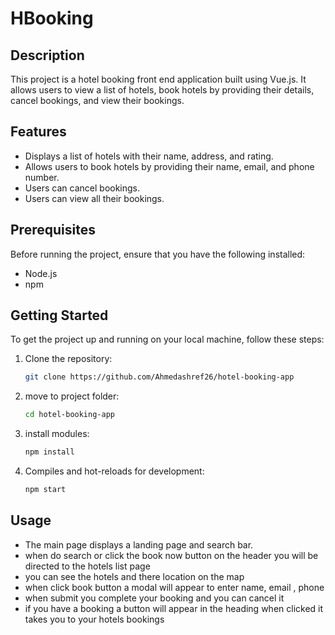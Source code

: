 # HBooking

## Description

This project is a hotel booking front end application built using Vue.js. It allows users to view a list of hotels, book hotels by providing their details, cancel bookings, and view their bookings.

## Features

- Displays a list of hotels with their name, address, and rating.
- Allows users to book hotels by providing their name, email, and phone number.
- Users can cancel bookings.
- Users can view all their bookings.

## Prerequisites

Before running the project, ensure that you have the following installed:

- Node.js
- npm

## Getting Started

To get the project up and running on your local machine, follow these steps:

1. Clone the repository:

   ```bash
   git clone https://github.com/Ahmedashref26/hotel-booking-app
   ```

2. move to project folder:

   ```bash
   cd hotel-booking-app
   ```

3. install modules:

   ```bash
   npm install
   ```

4. Compiles and hot-reloads for development:

   ```bash
   npm start
   ```

## Usage

- The main page displays a landing page and search bar.
- when do search or click the book now button on the header you will be directed to the hotels list page
- you can see the hotels and there location on the map
- when click book button a modal will appear to enter name, email , phone
- when submit you complete your booking and you can cancel it
- if you have a booking a button will appear in the heading when clicked it takes you to your hotels bookings
